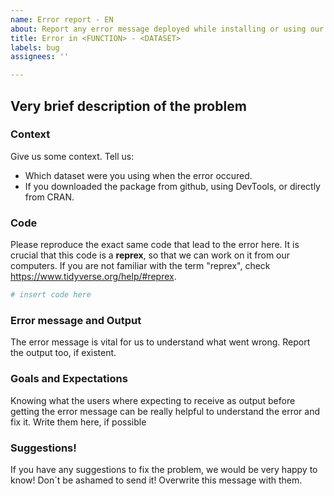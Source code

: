 ```yaml
---
name: Error report - EN
about: Report any error message deployed while installing or using our package
title: Error in <FUNCTION> - <DATASET>
labels: bug
assignees: ''

---
```


## Very brief description of the problem

### Context

Give us some context. Tell us:

- Which dataset were you using when the error occured.
- If you downloaded the package from github, using DevTools, or directly from CRAN. 

### Code

Please reproduce the exact same code that lead to the error here. It is crucial that this code is a **reprex**, so that we can work on it from our computers. If you are not familiar with the term "reprex", check https://www.tidyverse.org/help/#reprex.

```r
# insert code here
```

### Error message and Output

The error message is vital for us to understand what went wrong. Report the output too, if existent.

### Goals and Expectations

Knowing what the users where expecting to receive as output before getting the error message can be really helpful to understand the error and fix it. Write them here, if possible

### Suggestions!

If you have any suggestions to fix the problem, we would be very happy to know! Don´t be ashamed to send it! Overwrite this message with them.
